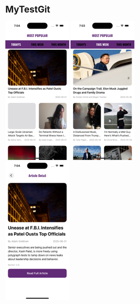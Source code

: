 # MyTestGit


<img src="list2.png" alt="test image 1" width="200"/>
<img src="list.png" alt="test image 1" width="200"/>
<img src="details.png" alt="test image 1" width="200"/>
